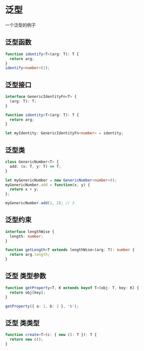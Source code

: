 # 泛型

一个泛型的例子

## 泛型函数

```typescript
function identify<T>(arg: T): T {
  return arg;
}
identify<number>(1);
```

## 泛型接口

```typescript
interface GenericIdentityFn<T> {
  (arg: T): T;
}

function identity<T>(arg: T): T {
  return arg;
}

let myIdentity: GenericIdentityFn<number> = identity;
```

## 泛型类

```typescript
class GenericNumber<T> {
  add: (x: T, y: T) => T;
}

let myGenericNumber = new GenericNumber<number>();
myGenericNumber.add = function(x, y) {
  return x + y;
};

myGenericNumber.add(1, 2); // 3
```

## 泛型约束

```typescript
interface lengthWise {
  length: number;
}

function getLength<T extends lengthWise>(arg: T): number {
  return arg.length;
}
```

## 泛型 类型参数

```typescript
function getProperty<T, K extends keyof T>(obj: T, key: K) {
  return obj[key];
}

getProperty({ a: 1, b: 2 }, 'b');
```

## 泛型 类类型

```typescript
function create<T>(c: { new (): T }): T {
  return new c();
}
```

